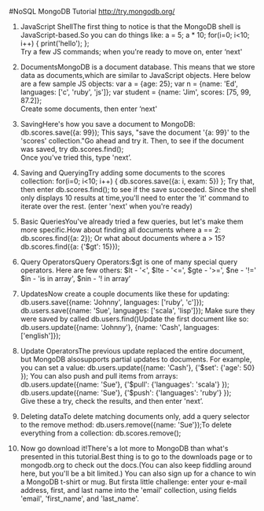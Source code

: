 #NoSQL MongoDB Tutorial
http://try.mongodb.org/

1. JavaScript ShellThe first thing to notice is that the MongoDB shell is JavaScript-based.So you can do things like:  a = 5;   a * 10;   for(i=0; i<10; i++) { print('hello'); };  
Try a few JS commands; when you're ready to move on, enter ‘next'

2. DocumentsMongoDB is a document database. This means that we store data as documents,which are similar to JavaScript objects. Here below are a few sample JS objects:  var a = {age: 25};   var n = {name: 'Ed', languages: ['c', 'ruby', 'js']};   var student = {name: 'Jim', scores: [75, 99, 87.2]};  
Create some documents, then enter ‘next'

3. SavingHere's how you save a document to MongoDB:  db.scores.save({a: 99}); 
This says, "save the document '{a: 99}' to the 'scores' collection."Go ahead and try it. Then, to see if the document was saved, try  db.scores.find();  
Once you've tried this, type 'next’.

4. Saving and QueryingTry adding some documents to the scores collection:  for(i=0; i<10; i++) { db.scores.save({a: i, exam: 5}) }; 
Try that, then enter  db.scores.find(); to see if the save succeeded. Since the shell only displays 10 results at time,you'll need to enter the 'it' command to iterate over the rest. 
(enter 'next' when you're ready)

5. Basic QueriesYou've already tried a few queries, but let's make them more specific.How about finding all documents where a == 2:  db.scores.find({a: 2}); 
Or what about documents where a > 15? 
  db.scores.find({a: {'$gt': 15}}); 

6. Query OperatorsQuery Operators:$gt is one of many special query operators. Here are few others:  $lt  - '<',   $lte - '<=',   $gte - '>=',  $ne  - '!=' 
  $in - 'is in array',  $nin - '! in array’

7. UpdatesNow create a couple documents like these for updating:  db.users.save({name: 'Johnny', languages: ['ruby', 'c']});   db.users.save({name: 'Sue', languages: ['scala', 'lisp']}); Make sure they were saved by called db.users.find()Update the first document like so: 
  db.users.update({name: 'Johnny'}, {name: 'Cash', languages: ['english']}); 

8. Update OperatorsThe previous update replaced the entire document, but MongoDB alsosupports partial updates to documents. For example, you can set a value:  db.users.update({name: 'Cash'}, {'$set': {'age': 50} }); You can also push and pull items from arrays:  db.users.update({name: 'Sue'}, {'$pull': {'languages': 'scala'} });   db.users.update({name: 'Sue'}, {'$push': {'languages': 'ruby'} });  
Give these a try, check the results, and then enter 'next’.

9. Deleting dataTo delete matching documents only, add a query selector to the remove method:  db.users.remove({name: 'Sue'});To delete everything from a collection: 
  db.scores.remove();

10. Now go download it!There's a lot more to MongoDB than what's presented in this tutorial.Best thing is to go to the downloads page or to mongodb.org to check out the docs.(You can also keep fiddling around here, but you'll be a bit limited.)
You can also sign up for a chance to win a MongoDB t-shirt or mug. But firsta little challenge: enter your e-mail address, first, and last name into the 
'email' collection, using fields 'email', 'first_name', and 'last_name'.